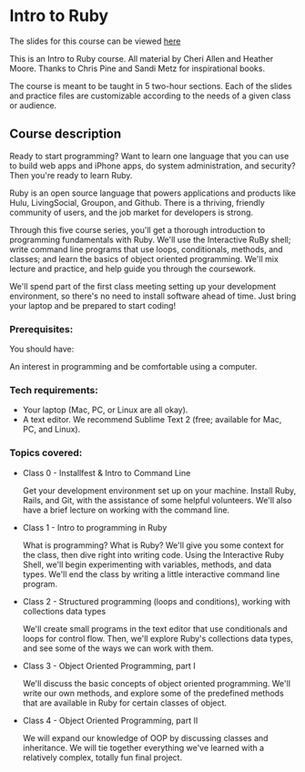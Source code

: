 # Intro to Ruby

The slides for this course can be viewed [here](http://kylekeesling.github.io/gdi-ruby)

This is an Intro to Ruby course. All material by Cheri Allen and Heather Moore. Thanks to Chris Pine and Sandi Metz for inspirational books.

The course is meant to be taught in 5 two-hour sections. Each of the slides and practice files are customizable according to the needs of a given class or audience.

## Course description

Ready to start programming? Want to learn one language that you can use to build web apps and iPhone apps, do system administration, and security? Then you're ready to learn Ruby.

Ruby is an open source language that powers applications and products like Hulu, LivingSocial, Groupon, and Github. There is a thriving, friendly community of users, and the job market for developers is strong.

Through this five course series, you'll get a thorough introduction to programming fundamentals with Ruby. We'll use the Interactive RuBy shell; write command line programs that use loops, conditionals, methods, and classes; and learn the basics of object oriented programming. We'll mix lecture and practice, and help guide you through the coursework.

We'll spend part of the first class meeting setting up your development environment, so there's no need to install software ahead of time. Just bring your laptop and be prepared to start coding!

### Prerequisites:

You should have:

An interest in programming and be comfortable using a computer.


### Tech requirements:

 - Your laptop (Mac, PC, or Linux are all okay).
 - A text editor. We recommend Sublime Text 2 (free; available for Mac, PC, and Linux).


### Topics covered:

 - Class 0 - Installfest & Intro to Command Line

    Get your development environment set up on your machine. Install Ruby, Rails, and Git, with the assistance of some helpful volunteers. We'll also have a brief lecture on working with the command line.

 - Class 1 - Intro to programming in Ruby

    What is programming? What is Ruby? We'll give you some context for the class, then dive right into writing code. Using the Interactive Ruby Shell, we'll begin experimenting with variables, methods, and data types. We'll end the class by writing a little interactive command line program.

 - Class 2 - Structured programming (loops and conditions), working with collections data types

    We'll create small programs in the text editor that use conditionals and loops for control flow. Then, we'll explore Ruby's collections data types, and see some of the ways we can work with them.

 - Class 3 - Object Oriented Programming, part I

    We'll discuss the basic concepts of object oriented programming. We'll write our own methods, and explore some of the predefined methods that are available in Ruby for certain classes of object.

 - Class 4 - Object Oriented Programming, part II

    We will expand our knowledge of OOP by discussing classes and inheritance. We will tie together everything we've learned with a relatively complex, totally fun final project.
